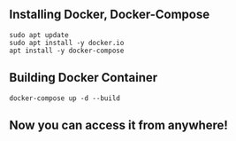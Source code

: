 ## Installing Docker, Docker-Compose
```
sudo apt update
sudo apt install -y docker.io
apt install -y docker-compose
```
## Building Docker Container
```
docker-compose up -d --build
```
## Now you can access it from anywhere!
